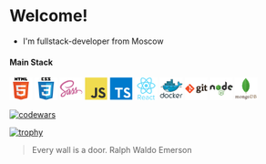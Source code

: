 # Welcome!

- I'm fullstack-developer from Moscow


#### Main Stack
<img src="https://github.com/devicons/devicon/blob/master/icons/html5/html5-original-wordmark.svg" title="html5" alt="html5" width="40" height="40"/>  <img src="https://github.com/devicons/devicon/blob/master/icons/css3/css3-original-wordmark.svg" title="css3" alt="css3" width="40" height="40"/>  <img src="https://github.com/devicons/devicon/blob/master/icons/sass/sass-original.svg" title="sass" alt="sass" width="40" height="40"/>  <img src="https://github.com/devicons/devicon/blob/master/icons/javascript/javascript-original.svg" title="javascript" alt="javascript" width="40" height="40"/>  <img src="https://github.com/devicons/devicon/blob/master/icons/typescript/typescript-original.svg" title="typescript" alt="typescript" width="40" height="40"/> <img src="https://github.com/devicons/devicon/blob/master/icons/react/react-original-wordmark.svg" title="React" alt="React" width="40" height="40"/>  <img src="https://github.com/devicons/devicon/blob/master/icons/docker/docker-original-wordmark.svg" title="docker" alt="docker" width="40" height="40"/>  <img src="https://github.com/devicons/devicon/blob/master/icons/git/git-original-wordmark.svg" title="git" alt="git" width="40" height="40"/>  <img src="https://github.com/devicons/devicon/blob/master/icons/nodejs/nodejs-original-wordmark.svg" title="nodeJS" alt="nodeJS" width="40" height="40"/>   <img src="https://github.com/devicons/devicon/blob/master/icons/mongodb/mongodb-original-wordmark.svg" title="mongodb" alt="mongodb" width="40" height="40"/>

<!-- #### I also use
<img src="https://github.com/devicons/devicon/blob/master/icons/redux/redux-original.svg" title="redux" alt="redux" width="40" height="40"/>  <img src="https://github.com/devicons/devicon/blob/master/icons/python/python-original-wordmark.svg" title="python" alt="python" width="40" height="40"/>  <img src="https://img.icons8.com/?size=100&id=hCWb1IvpcBZ0&format=png&color=000000" title="flask" alt="flask" width="40" height="40"/>  <img src="https://github.com/devicons/devicon/blob/master/icons/postgresql/postgresql-plain.svg" title="postgresql" alt="postgresql" width="40" height="40"/> -->

[![codewars](https://www.codewars.com/users/gregory1175/badges/small)](https://www.codewars.com/users/gregory1175) 

[![trophy](https://github-profile-trophy.vercel.app/?username=gregory1175)](https://github.com/ryo-ma/github-profile-trophy)

>Every wall is a door.
Ralph Waldo Emerson

<!-- [![Top Langs](https://github-readme-stats.vercel.app/api/top-langs/?username=gregory1175&layout=compact)](https://github.com/anuraghazra/github-readme-stats) -->
<!-- ![](https://github-profile-summary-cards.vercel.app/api/cards/repos-per-language?username=gregory1175&theme=solarized_dark) статистика языков программирования
